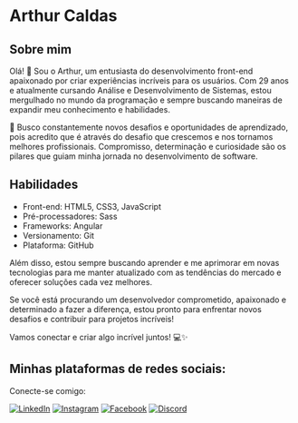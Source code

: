 # Arthur Caldas

## Sobre mim

Olá! 👋 Sou o Arthur, um entusiasta do desenvolvimento front-end apaixonado por criar experiências incríveis para os usuários. Com 29 anos e atualmente cursando Análise e Desenvolvimento de Sistemas, estou mergulhado no mundo da programação e sempre buscando maneiras de expandir meu conhecimento e habilidades.

🚀 Busco constantemente novos desafios e oportunidades de aprendizado, pois acredito que é através do desafio que crescemos e nos tornamos melhores profissionais. Compromisso, determinação e curiosidade são os pilares que guiam minha jornada no desenvolvimento de software.

## Habilidades

- Front-end: HTML5, CSS3, JavaScript
- Pré-processadores: Sass
- Frameworks: Angular
- Versionamento: Git
- Plataforma: GitHub

Além disso, estou sempre buscando aprender e me aprimorar em novas tecnologias para me manter atualizado com as tendências do mercado e oferecer soluções cada vez melhores.

Se você está procurando um desenvolvedor comprometido, apaixonado e determinado a fazer a diferença, estou pronto para enfrentar novos desafios e contribuir para projetos incríveis!

Vamos conectar e criar algo incrível juntos! 💻✨

## Minhas plataformas de redes sociais:

Conecte-se comigo:

[![LinkedIn](https://img.shields.io/badge/LinkedIn-000?style=for-the-badge&logo=linkedin&logoColor=0E76A8)](https://www.linkedin.com/in/arthur-caldas-217b34289/)
[![Instagram](https://img.shields.io/badge/Instagram-000?style=for-the-badge&logo=instagram)](https://www.instagram.com/arthurcaaldas/)
[![Facebook](https://img.shields.io/badge/Facebook-000?style=for-the-badge&logo=facebook)](https://www.facebook.com/arthurcaldas/)
[![Discord](https://img.shields.io/badge/Discord-000?style=for-the-badge&logo=discord)](https://www.discord.com/in/arthurcaaldas#8368/)
